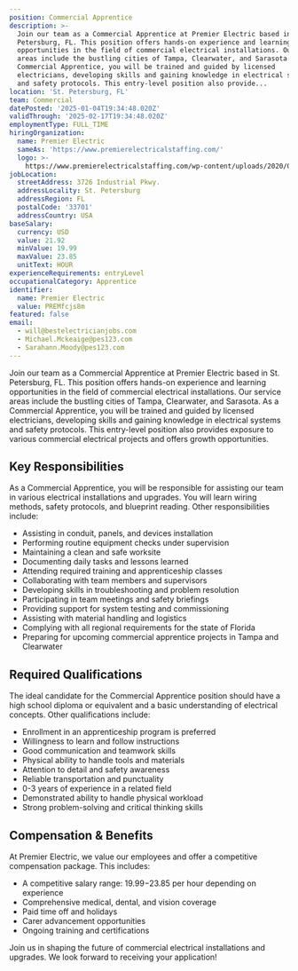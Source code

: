 ```yaml
---
position: Commercial Apprentice
description: >-
  Join our team as a Commercial Apprentice at Premier Electric based in St.
  Petersburg, FL. This position offers hands-on experience and learning
  opportunities in the field of commercial electrical installations. Our service
  areas include the bustling cities of Tampa, Clearwater, and Sarasota. As a
  Commercial Apprentice, you will be trained and guided by licensed
  electricians, developing skills and gaining knowledge in electrical systems
  and safety protocols. This entry-level position also provide...
location: 'St. Petersburg, FL'
team: Commercial
datePosted: '2025-01-04T19:34:48.020Z'
validThrough: '2025-02-17T19:34:48.020Z'
employmentType: FULL_TIME
hiringOrganization:
  name: Premier Electric
  sameAs: 'https://www.premierelectricalstaffing.com/'
  logo: >-
    https://www.premierelectricalstaffing.com/wp-content/uploads/2020/05/Premier-Electrical-Staffing-logo.png
jobLocation:
  streetAddress: 3726 Industrial Pkwy.
  addressLocality: St. Petersburg
  addressRegion: FL
  postalCode: '33701'
  addressCountry: USA
baseSalary:
  currency: USD
  value: 21.92
  minValue: 19.99
  maxValue: 23.85
  unitText: HOUR
experienceRequirements: entryLevel
occupationalCategory: Apprentice
identifier:
  name: Premier Electric
  value: PREMfcjs8m
featured: false
email:
  - will@bestelectricianjobs.com
  - Michael.Mckeaige@pes123.com
  - Sarahann.Moody@pes123.com
---
```




Join our team as a Commercial Apprentice at Premier Electric based in St. Petersburg, FL. This position offers hands-on experience and learning opportunities in the field of commercial electrical installations. Our service areas include the bustling cities of Tampa, Clearwater, and Sarasota. As a Commercial Apprentice, you will be trained and guided by licensed electricians, developing skills and gaining knowledge in electrical systems and safety protocols. This entry-level position also provides exposure to various commercial electrical projects and offers growth opportunities. 

## Key Responsibilities

As a Commercial Apprentice, you will be responsible for assisting our team in various electrical installations and upgrades. You will learn wiring methods, safety protocols, and blueprint reading. Other responsibilities include:

- Assisting in conduit, panels, and devices installation
- Performing routine equipment checks under supervision
- Maintaining a clean and safe worksite
- Documenting daily tasks and lessons learned
- Attending required training and apprenticeship classes
- Collaborating with team members and supervisors
- Developing skills in troubleshooting and problem resolution
- Participating in team meetings and safety briefings
- Providing support for system testing and commissioning
- Assisting with material handling and logistics
- Complying with all regional requirements for the state of Florida
- Preparing for upcoming commercial apprentice projects in Tampa and Clearwater

## Required Qualifications

The ideal candidate for the Commercial Apprentice position should have a high school diploma or equivalent and a basic understanding of electrical concepts. Other qualifications include:

- Enrollment in an apprenticeship program is preferred
- Willingness to learn and follow instructions
- Good communication and teamwork skills
- Physical ability to handle tools and materials
- Attention to detail and safety awareness
- Reliable transportation and punctuality
- 0-3 years of experience in a related field
- Demonstrated ability to handle physical workload
- Strong problem-solving and critical thinking skills

## Compensation & Benefits

At Premier Electric, we value our employees and offer a competitive compensation package. This includes:

- A competitive salary range: $19.99-$23.85 per hour depending on experience
- Comprehensive medical, dental, and vision coverage
- Paid time off and holidays
- Carer advancement opportunities
- Ongoing training and certifications

Join us in shaping the future of commercial electrical installations and upgrades. We look forward to receiving your application!